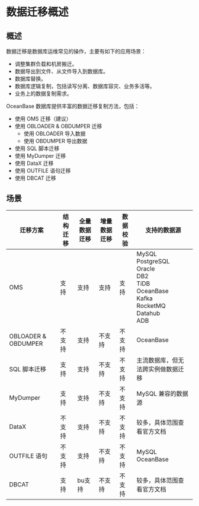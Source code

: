 # 数据迁移概述

## 概述

数据迁移是数据库运维常见的操作，主要有如下的应用场景：

* 调整集群负载和机房搬迁。
* 数据导出到文件、从文件导入到数据库。
* 数据库替换。
* 数据库逻辑复制，包括读写分离、数据库容灾、业务多活等。
* 业务上的数据复制需求。

OceanBase 数据库提供丰富的数据迁移复制方法，包括：
* 使用 OMS 迁移（建议）
* 使用 OBLOADER & OBDUMPER 迁移
  * 使用 OBLOADER 导入数据
  * 使用 OBDUMPER 导出数据
* 使用 SQL 脚本迁移
* 使用 MyDumper 迁移
* 使用 DataX 迁移
* 使用 OUTFILE 语句迁移
* 使用 DBCAT 迁移

## 场景

|迁移方案|结构迁移|全量数据迁移|增量数据迁移|数据校验|支持的数据源|
|---------|---------|-----------|------------|---------|-------|
|OMS|支持|支持|支持|支持|MySQL<br>PostgreSQL<br>Oracle<br>DB2<br>TiDB<br>OceanBase<br>Kafka<br>RocketMQ<br>Datahub<br>ADB|
|OBLOADER & OBDUMPER|	不支持|	支持|不支持|不支持|	OceanBase|
|SQL 脚本迁移|	支持	|支持|	不支持	|不支持	|主流数据库，但无法跨实例做数据迁移|
|MyDumper|	支持	|支持|	不支持|	不支持	|MySQL 兼容的数据源|
|DataX|不支持|支持|不支持|不支持|较多，具体范围查看官方文档|
|OUTFILE 语句|	不支持	|支持	|不支持	|不支持	|MySQL<br>OceanBase|
|DBCAT|支持|bu支持|不支持|不支持|较多，具体范围查看官方文档|
